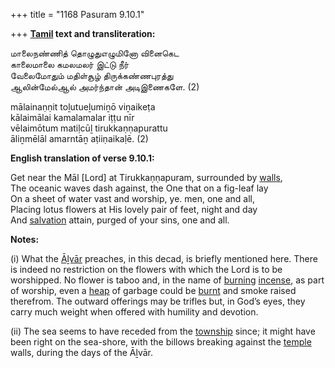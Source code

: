 +++
title = "1168 Pasuram 9.10.1"

+++
**[Tamil](/definition/tamil#history "show Tamil definitions") text and transliteration:**

மாலைநண்ணித் தொழுதுஎழுமினோ வினைகெட  
காலைமாலை கமலமலர் இட்டு நீர்  
வேலைமோதும் மதிள்சூழ் திருக்கண்ணபுரத்து  
ஆலின்மேல்ஆல் அமர்ந்தான் அடிஇணைகளே. (2)

mālainaṇṇit toḻutueḻumiṉō viṉaikeṭa  
kālaimālai kamalamalar iṭṭu nīr  
vēlaimōtum matiḷcūḻ tirukkaṇṇapurattu  
āliṉmēlāl amarntāṉ aṭiiṇaikaḷē. (2)

**English translation of verse 9.10.1:**

Get near the Māl [Lord] at Tirukkaṇṇapuram, surrounded by [walls](/definition/wall#history "show walls definitions"),  
The oceanic waves dash against, the One that on a fig-leaf lay  
On a sheet of water vast and worship, ye. men, one and all,  
Placing lotus flowers at His lovely pair of feet, night and day  
And [salvation](/definition/salvation#history "show salvation definitions") attain, purged of your sins, one and all.

**Notes:**

\(i\) What the [Āḻvār](/definition/aḻvar#vaishnavism "show Āḻvār definitions") preaches, in this decad, is briefly mentioned here. There is indeed no restriction on the flowers with which the Lord is to be worshipped. No flower is taboo and, in the name of [burning](/definition/burning#history "show burning definitions") [incense](/definition/incense#history "show incense definitions"), as part of worship, even a [heap](/definition/heap#history "show heap definitions") of garbage could be [burnt](/definition/burning#history "show burnt definitions") and smoke raised therefrom. The outward offerings may be trifles but, in God’s eyes, they carry much weight when offered with humility and devotion.

\(ii\) The sea seems to have receded from the [township](/definition/township#history "show township definitions") since; it might have been right on the sea-shore, with the billows breaking against the [temple](/definition/temple#history "show temple definitions") walls, during the days of the Āḻvār.


